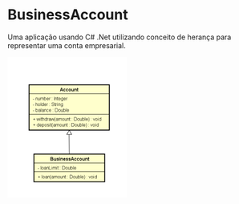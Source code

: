 # BusinessAccount
Uma aplicação usando C# .Net utilizando conceito de herança para representar uma conta empresarial.

![](https://github.com/DiegoLins10/BusinessAccount/blob/Main/heranca.png)
